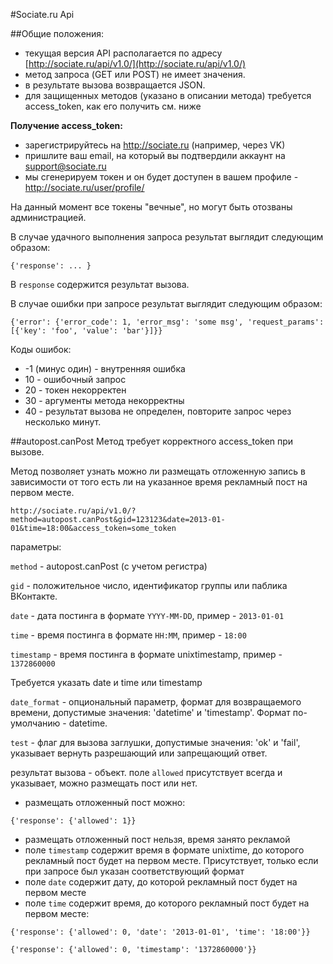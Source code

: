 #Sociate.ru Api 

##Общие положения:

 - текущая версия API располагается по адресу [http://sociate.ru/api/v1.0/](http://sociate.ru/api/v1.0/)
 - метод запроса (GET или POST) не имеет значения.
 - в результате вызова возвращается JSON.
 - для защищенных методов (указано в описании метода) требуется access_token, как его получить см. ниже

**Получение access_token:**
 - зарегистрируйтесь на http://sociate.ru (например, через VK)
 - пришлите ваш email, на который вы подтвердили аккаунт на  [support@sociate.ru](mailto:support@sociate.ru)
 - мы сгенерируем токен и он будет доступен в вашем профиле - http://sociate.ru/user/profile/

На данный момент все токены "вечные", но могут быть отозваны администрацией.

В случае удачного выполнения запроса результат выглядит следующим образом:
```
{'response': ... }
```
В `response` содержится результат вызова.

В случае ошибки при запросе результат выглядит следующим образом:
```
{'error': {'error_code': 1, 'error_msg': 'some msg', 'request_params': [{'key': 'foo', 'value': 'bar'}]}}
```

Коды ошибок:
 - -1 (минус один) - внутренняя ошибка
 - 10 - ошибочный запрос
 - 20 - токен некорректен
 - 30 - аргументы метода некорректны
 - 40 - результат вызова не определен, повторите запрос через несколько минут.

##autopost.canPost 
Метод требует корректного access_token при вызове.

Метод позволяет узнать можно ли размещать отложенную запись в зависимости 
от того есть ли на указанное время рекламный пост на первом месте.

```
http://sociate.ru/api/v1.0/?method=autopost.canPost&gid=123123&date=2013-01-01&time=18:00&access_token=some_token
```

параметры:

`method` - autopost.canPost (с учетом регистра)

`gid` - положительное число, идентификатор группы или паблика ВКонтакте.

`date` - дата постинга в формате `YYYY-MM-DD`, пример - `2013-01-01`

`time` - время постинга в формате `HH:MM`, пример - `18:00`

`timestamp` - время постинга в формате unixtimestamp, пример - `1372860000`

Требуется указать date и time или timestamp

`date_format` - опциональный параметр, формат для возвращаемого времени, допустимые значения: 'datetime' и 'timestamp'. Формат по-умолчанию - datetime.

`test` - флаг для вызова заглушки, допустимые значения: 'ok' и 'fail', указывает вернуть разрешающий или запрещающий ответ.

результат вызова - объект. поле `allowed` присутствует всегда и указывает, можно размещать пост или нет. 

- размещать отложенный пост можно:

```
{'response': {'allowed': 1}}
``` 

 - размещать отложенный пост нельзя, время занято рекламой
 - поле `timestamp` содержит время в формате unixtime, до которого рекламный пост будет на первом месте. Присутствует, только если при запросе был указан соответствующий формат
 - поле `date` содержит дату, до которой рекламный пост будет на первом месте
 - поле `time` содержит время, до которого рекламный пост будет на первом месте:

```
{'response': {'allowed': 0, 'date': '2013-01-01', 'time': '18:00'}}
``` 

```
{'response': {'allowed': 0, 'timestamp': '1372860000'}}
``` 
